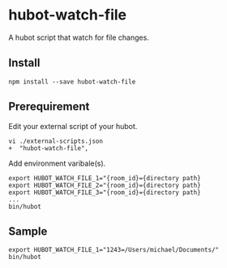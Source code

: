  hubot-watch-file
==================

A hubot script that watch for file changes.

## Install

```
npm install --save hubot-watch-file
```

## Prerequirement

Edit your external script of your hubot.

```
vi ./external-scripts.json
+  "hubot-watch-file",
```

Add environment varibale(s).

```
export HUBOT_WATCH_FILE_1="{room_id}={directory path}
export HUBOT_WATCH_FILE_2="{room_id}={directory path}
export HUBOT_WATCH_FILE_3="{room_id}={directory path}
...
bin/hubot
```

## Sample

```
export HUBOT_WATCH_FILE_1="1243=/Users/michael/Documents/"
bin/hubot
```

